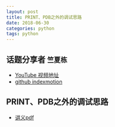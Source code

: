 ```yaml
---
layout: post
title: PRINT、PDB之外的调试思路
date: 2018-06-30
categories: python
tags: python
---
```


## 话题分享者 `竺夏栋`

- [YouTube 视频地址](https://www.youtube.com/watch?v=nbWuX9jkMX0)
- [github indexmotion](https://github.com/indexmotion)

## PRINT、PDB之外的调试思路
- [讲义pdf](https://github.com/HZPUG/HZPUG.github.io/blob/master/lectures/2018-06-30/PRINT、PDB之外的调试思路.pdf)
